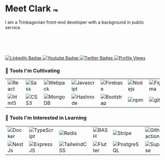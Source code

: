 # Meet Clark  <img src="https://upload.wikimedia.org/wikipedia/commons/thumb/6/64/Flag_of_Trinidad_and_Tobago.svg/188px-Flag_of_Trinidad_and_Tobago.svg.png" width="15" alt ="🇹🇹"/>
 I am a Trinbagonian   front-end developer with a background in public service.
<br/>
</br>
</br>
</br>
</br>



<!-- Social Media -->
<div id="badges" align="left">
  <a href="www.linkedin.com/in/kiel-c-3a0b59253">
    <img src="https://img.shields.io/badge/LinkedIn-blue?style=for-the-badge&logo=linkedin&logoColor=white" alt="LinkedIn Badge">
  </a>
  <a href="https://www.youtube.com/@clickwithclark">
    <img src="https://img.shields.io/badge/YouTube-red?style=for-the-badge&logo=youtube&logoColor=white" alt="Youtube Badge">
  </a>
  <a href="https://x.com/ClickWithClark">
    <img src="https://img.shields.io/badge/-twitter%20-informational?logo=X&style=for-the-badge&logoColor=ffffff&color=007ec6&labelColor=007ec6" alt="Twitter Badge">
  </a>
  <a href="#"><img src="https://komarev.com/ghpvc/?username=clickwithclark&style=for-the-badge&color=red" alt="Profile Views"></a>
</div>

<!-- Tools I'm Cultivating -->
<h3>🌱 Tools I'm Cultivating </h3>
<table>
  <tr>
    <td><img alt="React" src="https://img.shields.io/badge/-React-45b8d8?style=flat-square&logo=react&logoColor=white" /></td>
    <td><img alt="Sass" src="https://img.shields.io/badge/-Sass-CC6699?style=flat-square&logo=sass&logoColor=white" /></td>
    <td><img alt="Webpack" src="https://img.shields.io/badge/-Webpack-8DD6F9?style=flat-square&logo=webpack&logoColor=white" /></td>
    <td><img alt="Javascript" src="https://img.shields.io/badge/-Javascript-informational?logo=javascript&style=flat-square&logoColor=white" /></td>
    <td><img alt="Firebase" src="https://img.shields.io/badge/firebase-ffca28?style=for-the-badge&logo=firebase&logoColor=black" /></td>
      <td><img alt="Nodejs" src="https://img.shields.io/badge/-Nodejs-43853d?style=flat-square&logo=Node.js&logoColor=white" /></td>
   <td><img alt="Figma" src="https://img.shields.io/badge/-Figma-000000?style=flat-square&logo=figma&logoColor=white"></a></td>
   <td><img alt="Markdown" src="https://img.shields.io/badge/-Markdown-000000.svg?style=flat-square&logo=markdown&logoColor=white"></td>
  </tr>
  <tr>
    <td><img alt="html5" src="https://img.shields.io/badge/-HTML5-E34F26?style=flat-square&logo=html5&logoColor=white" /></td>
    <td><img alt="CSS3" src="https://img.shields.io/badge/-CSS-informational?logo=css3&style=flat-square&logoColor=white" /></td>
     <td><img alt="MongoDB" src="https://img.shields.io/badge/-MongoDB-13aa52?style=flat-square&logo=mongodb&logoColor=white" /></td>
     <td><img alt="Hashnode" src="https://img.shields.io/badge/Hashnode-2962FF?style=for-the-badge&logo=hashnode&logoColor=white" /></td>
     <td><img alt="Bootstrap" src="https://img.shields.io/badge/Bootstrap-563D7C?style=for-the-badge&logo=bootstrap&logoColor=white" /></td>
    <td><img alt="npm" src="https://img.shields.io/badge/-NPM-CB3837?style=flat-square&logo=npm&logoColor=white" /></td>
     <td ><img alt="git" src="https://img.shields.io/badge/-Git-F05032?style=flat-square&logo=git&logoColor=white" /></td>
     <td ><img alt="wix" src="https://img.shields.io/badge/wix-000?style=for-the-badge&logo=wix&logoColor=white" /></td>
 
  </tr>
</table>

<!-- Tools I'm Interested in learning -->
<h3>👀 Tools I'm Interested in Learning </h3>
<table>
  <tr>
    <td><img alt="Docker" src="https://img.shields.io/badge/-Docker-46a2f1?style=flat-square&logo=docker&logoColor=white" /></td>
    <td><img alt="TypeScript" src="https://img.shields.io/badge/-TypeScript-007ACC?style=flat-square&logo=typescript&logoColor=white" /></td>
    <td><img alt="Redis" src="https://img.shields.io/badge/redis-%23DD0031.svg?style=for-the-badge&logo=redis&logoColor=white" /></td>
    <td><img alt="BASH" src="https://img.shields.io/badge/Shell_Script-121011?style=for-the-badge&logo=gnu-bash&logoColor=white" /></td>
   <td><img alt="Stripe" src="https://img.shields.io/badge/Stripe-626CD9?style=for-the-badge&logo=Stripe&logoColor=white" /></td>
   <td><img alt="Github actions" src="https://img.shields.io/badge/-Github_Actions-2088FF?style=flat-square&logo=github-actions&logoColor=white" /></td>
  </tr>
  <tr>
    <td><img alt="NestJs" src="https://img.shields.io/badge/-NestJs-ea2845?style=flat-square&logo=nestjs&logoColor=white" /></td>
    <td><img alt="ExpressJS" src="https://img.shields.io/badge/Express.js-404d59.svg?style=flat-square&logo=express&logoColor=white" /></td>
    <td><img alt="TailwindCSS" src="https://img.shields.io/badge/Tailwind_CSS-38B2AC?style=for-the-badge&logo=tailwind-css&logoColor=white" /></td>
    <td><img alt="Flutter" src="https://img.shields.io/badge/Flutter-02569B?style=for-the-badge&logo=flutter&logoColor=white" /></td>
<td><img alt="PostgreSQL" src="https://img.shields.io/badge/PostgreSQL-316192?style=for-the-badge&logo=postgresql&logoColor=white" /></td>
<td><img alt="Supabase" src="https://img.shields.io/badge/-supabase-informational?logo=Supabase&style=flat-square&logoColor=32805b&color=32805b&labelColor=000000" /></td>



  </tr>
</table>




<!--
**clickwithclark/clickwithclark** is a ✨ _special_ ✨ repository because its `README.md` (this file) appears on your GitHub profile.

Here are some ideas to get you started:

- 🔭 I’m currently working on ...
- 🌱 I’m currently learning ...
- 👯 I’m looking to collaborate on ...
- 🤔 I’m looking for help with ...
- 💬 Ask me about ...
- 📫 How to reach me: ...
- 😄 Pronouns: ...
- ⚡ Fun fact: ...
-->
